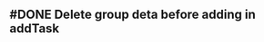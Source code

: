 ## #DONE Delete group deta before adding in addTask
<!-- 
#task
created:2023-10-05T02:51:17.187Z
group:"Ungrouped Tasks"
story-id:When-adding-a-task-to-a-group-with-the-cli,-replace-group-metadata
task-id:c7HHz
order:0
branch:story/When-adding-a-task-to-a-group-with-the-cli,-replace-group-metadata/task/Delete-group-deta-before-adding-in-addTask
completed:2023-10-05T02:58:58.918Z
archived:true
archivedAt:2024-10-30T22:38:06-04:00
originalPath:backlog/stories/When-adding-a-task-to-a-group-with-the-cli,-replace-group-metadata/tasks/Delete-group-deta-before-adding-in-addTask.md
originalLine:1
-->


